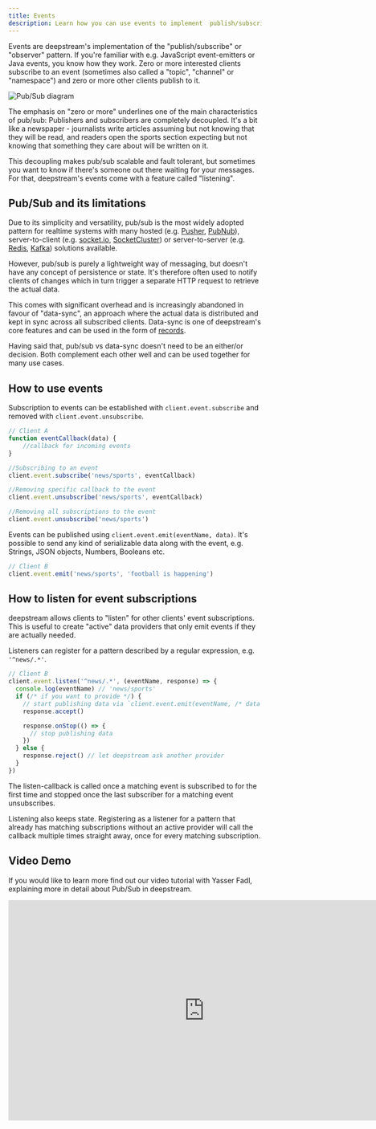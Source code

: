 ```yaml
---
title: Events
description: Learn how you can use events to implement  publish/subscribe and decouple your logic
---
```


Events are deepstream's implementation of the "publish/subscribe" or "observer" pattern. If you're familiar with e.g. JavaScript event-emitters or Java events, you know how they work. Zero or more interested clients subscribe to an event (sometimes also called a "topic", "channel" or "namespace") and zero or more other clients publish to it.

![Pub/Sub diagram](pubsub-diagram.png)

The emphasis on "zero or more" underlines one of the main characteristics of pub/sub: Publishers and subscribers are completely decoupled. It's a bit like a newspaper - journalists write articles assuming but not knowing that they will be read, and readers open the sports section expecting but not knowing that something they care about will be written on it.

This decoupling makes pub/sub scalable and fault tolerant, but sometimes you want to know if there's someone out there waiting for your messages. For that, deepstream's events come with a feature called "listening".

## Pub/Sub and its limitations
Due to its simplicity and versatility, pub/sub is the most widely adopted pattern for realtime systems with many hosted (e.g. [Pusher](https://pusher.com/), [PubNub](https://www.pubnub.com/)), server-to-client (e.g. [socket.io](http://socket.io/), [SocketCluster](http://socketcluster.io/#!/)) or server-to-server (e.g. [Redis](https://redis.io/topics/pubsub), [Kafka](http://kafka.apache.org/)) solutions available.

However, pub/sub is purely a lightweight way of messaging, but doesn't have any concept of persistence or state. It's therefore often used to notify clients of changes which in turn trigger a separate HTTP request to retrieve the actual data.

This comes with significant overhead and is increasingly abandoned in favour of "data-sync", an approach where the actual data is distributed and kept in sync across all subscribed clients. Data-sync is one of deepstream's core features and can be used in the form of [records](/tutorials/core/datasync/records/).

Having said that, pub/sub vs data-sync doesn't need to be an either/or decision. Both complement each other well and can be used together for many use cases.

## How to use events

Subscription to events can be established with `client.event.subscribe` and removed with `client.event.unsubscribe`.

```javascript
// Client A
function eventCallback(data) {
	//callback for incoming events
}

//Subscribing to an event
client.event.subscribe('news/sports', eventCallback)

//Removing specific callback to the event
client.event.unsubscribe('news/sports', eventCallback)

//Removing all subscriptions to the event
client.event.unsubscribe('news/sports')
```

Events can be published using `client.event.emit(eventName, data)`. It's possible to send any kind of serializable data along with the event, e.g. Strings, JSON objects, Numbers, Booleans etc.

```javascript
// Client B
client.event.emit('news/sports', 'football is happening')
```

## How to listen for event subscriptions
deepstream allows clients to "listen" for other clients' event subscriptions. This is useful to create "active" data providers that only emit events if they are actually needed.

Listeners can register for a pattern described by a regular expression, e.g. `'^news/.*'`.

```javascript
// Client B
client.event.listen('^news/.*', (eventName, response) => {
  console.log(eventName) // 'news/sports'
  if (/* if you want to provide */) {
    // start publishing data via `client.event.emit(eventName, /* data */)`
    response.accept()

    response.onStop(() => {
      // stop publishing data
    })
  } else {
    response.reject() // let deepstream ask another provider
  }
})
```

The listen-callback is called once a matching event is subscribed to for the first time and stopped once the last subscriber for a matching event unsubscribes.

Listening also keeps state. Registering as a listener for a pattern that already has matching subscriptions without an active provider will call the callback multiple times straight away, once for every matching subscription.

## Video Demo 
If you would like to learn more find out our video tutorial with Yasser Fadl, explaining more in detail about Pub/Sub in deepstream.

<iframe width="780" height="439" src="https://www.youtube.com/embed/xWA6DgQ0sgU" frameborder="0" allowfullscreen></iframe>
